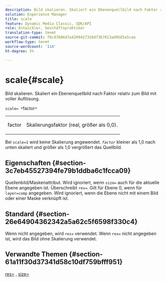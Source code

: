 ```yaml
---
description: Bild skalieren. Skaliert ein Ebenenquellbild nach Faktor relativ zum Bild mit voller Auflösung.
solution: Experience Manager
title: scale
feature: Dynamic Media Classic, SDK/API
role: Entwickler, Geschäftspraktiker
translation-type: tm+mt
source-git-commit: f6c97606d7a4209427316d7367013ad9585a5cae
workflow-type: tm+mt
source-wordcount: '114'
ht-degree: 5%

---
```



# scale{#scale}

Bild skalieren. Skaliert ein Ebenenquellbild nach Faktor relativ zum Bild mit voller Auflösung.

`scale= *`factor`*`

<table id="simpletable_AC596A87494A4213A7D1C76612E8F2FD"> 
 <tr class="strow"> 
  <td class="stentry"> <p><span class="varname"> factor</span> </p> </td> 
  <td class="stentry"> <p>Skalierungsfaktor (real, größer als 0,0). </p></td> 
 </tr> 
</table>

Bei `scale=1` wird keine Skalierung angewendet. *`factor`* kleiner als 1,0 nach unten skaliert und größer als 1,0 vergrößert das Quellbild.

## Eigenschaften {#section-3c7eb45527394fe79b1ddba6c1fcca09}

Quellenbild/Maskenattribut. Wird ignoriert, wenn `size=` auch für die aktuelle Ebene angegeben ist. Überschreibt `res=`. Gilt für Ebene 0, wenn für `layer=comp` angegeben. Wird ignoriert, wenn die Ebene nicht mit einem Bild oder einer Maske verknüpft ist.

## Standard {#section-26e64904362342a5a62c5f6598f330c4}

Wenn nicht angegeben, wird `res=` verwendet. Wenn `res=` nicht angegeben ist, wird das Bild ohne Skalierung verwendet.

## Verwandte Themen {#section-61a11f30d37341d58c10df759bfff951}

[res=](../../../../../is-api/http-ref/image-serving-api-ref/c-http-protocol-reference/c-command-reference/r-res.md#reference-3d6fe416801148dea0f786f2b5169e55) ,  [size=](../../../../../is-api/http-ref/image-serving-api-ref/c-http-protocol-reference/c-data-types/r-size.md#reference-04d383f32c7b4003bed9978cb854747b)
